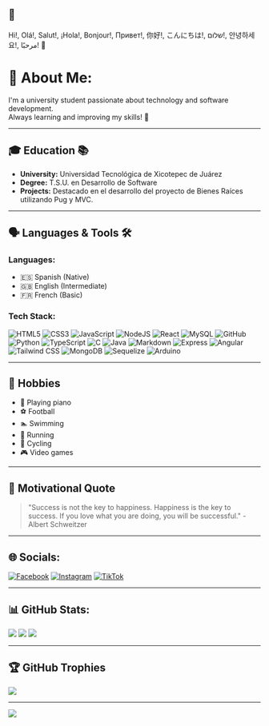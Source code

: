 ##  👋
Hi!, Olá!, Salut!, ¡Hola!,  Bonjour!,  Привет!,  你好!,  こんにちは!,  שלום!,  안녕하세요!,  مرحبًا! 🖖 <br>
# 💫 About Me:

I'm a university student passionate about technology and software development.<br>
Always learning and improving my skills! 🚀

---

## 🎓 Education 📚
- **University:** Universidad Tecnológica de Xicotepec de Juárez  
- **Degree:** T.S.U. en Desarrollo de Software  
- **Projects:** Destacado en el desarrollo del proyecto de Bienes Raíces utilizando Pug y MVC.

---

## 🗣️ Languages & Tools 🛠️
### Languages:
- 🇪🇸 Spanish (Native)
- 🇬🇧 English (Intermediate)
- 🇫🇷 French (Basic)

### Tech Stack:
![HTML5](https://img.shields.io/badge/html5-%23E34F26.svg?style=for-the-badge&logo=html5&logoColor=white) 
![CSS3](https://img.shields.io/badge/css3-%231572B6.svg?style=for-the-badge&logo=css3&logoColor=white) 
![JavaScript](https://img.shields.io/badge/javascript-%23F7DF1E.svg?style=for-the-badge&logo=javascript&logoColor=black) 
![NodeJS](https://img.shields.io/badge/node.js-6DA55F?style=for-the-badge&logo=node.js&logoColor=white) 
![React](https://img.shields.io/badge/react-%2320232a.svg?style=for-the-badge&logo=react&logoColor=%2361DAFB) 
![MySQL](https://img.shields.io/badge/mysql-%2300f.svg?style=for-the-badge&logo=mysql&logoColor=white) 
![GitHub](https://img.shields.io/badge/GitHub-%23121011.svg?style=for-the-badge&logo=github&logoColor=white)
![Python](https://img.shields.io/badge/Python-3776AB?style=for-the-badge&logo=python&logoColor=white)
![TypeScript](https://img.shields.io/badge/TypeScript-007ACC?style=for-the-badge&logo=typescript&logoColor=white)
![C](https://img.shields.io/badge/C-00599C?style=for-the-badge&logo=c&logoColor=white)
![Java](https://img.shields.io/badge/Java-ED8B00?style=for-the-badge&logo=openjdk&logoColor=white)
![Markdown](https://img.shields.io/badge/Markdown-000000?style=for-the-badge&logo=markdown&logoColor=white)
![Express](https://img.shields.io/badge/Express.js-404D59?style=for-the-badge)
![Angular](https://img.shields.io/badge/Angular-DD0031?style=for-the-badge&logo=angular&logoColor=white)
![Tailwind CSS](https://img.shields.io/badge/Tailwind_CSS-38B2AC?style=for-the-badge&logo=tailwind-css&logoColor=white)
![MongoDB](https://img.shields.io/badge/MongoDB-4EA94B?style=for-the-badge&logo=mongodb&logoColor=white)
![Sequelize](https://img.shields.io/badge/Sequelize-52B0E7?style=for-the-badge&logo=Sequelize&logoColor=white)
![Arduino](https://img.shields.io/badge/Arduino-00979D?style=for-the-badge&logo=Arduino&logoColor=white)

---

## 🎨 Hobbies
- 🎹 Playing piano
- ⚽ Football
- 🏊 Swimming
- 🏃 Running
- 🚴 Cycling
- 🎮 Video games

---

## 🌟 Motivational Quote
> "Success is not the key to happiness. Happiness is the key to success. If you love what you are doing, you will be successful." - Albert Schweitzer
---

## 🌐 Socials:
[![Facebook](https://img.shields.io/badge/Facebook-%231877F2.svg?style=for-the-badge&logo=facebook&logoColor=white)](https://facebook.com/) 
[![Instagram](https://img.shields.io/badge/Instagram-%23E4405F.svg?style=for-the-badge&logo=instagram&logoColor=white)](https://instagram.com/) 
[![TikTok](https://img.shields.io/badge/TikTok-%23000000.svg?style=for-the-badge&logo=tiktok&logoColor=white)](https://tiktok.com/)

---

## 📊 GitHub Stats:
![](https://github-readme-stats.vercel.app/api?username=Marcos-Jesus-Rios-Duran&theme=gotham&hide_border=false&include_all_commits=true&count_private=true)
![](https://github-readme-streak-stats.herokuapp.com/?user=Marcos-Jesus-Rios-Duran&theme=gotham&hide_border=false)
![](https://github-readme-stats.vercel.app/api/top-langs/?username=Marcos-Jesus-Rios-Duran&theme=gotham&hide_border=false&include_all_commits=true&count_private=true&layout=compact)

---

## 🏆 GitHub Trophies
![](https://github-profile-trophy.vercel.app/?username=Marcos-Jesus-Rios-Duran&theme=radical&no-frame=false&no-bg=false&margin-w=4)

---

[![](https://visitcount.itsvg.in/api?id=Marcos-Jesus-Rios-Duran&icon=0&color=0)](https://visitcount.itsvg.in)
